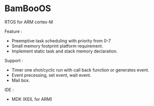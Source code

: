 # BamBooOS
RTOS for ARM cortex-M

Feature :

  - Preemptive task scheduling with priority from 0-7 
  - Small memory footprint platform requirement.
  - Implement static task and stack memory declaration.

Support :
  
  - Timer one shot/cyclic run with call back function or generates event.
  - Event precessing, set event, wait event. 
  - Mail box.
  
IDE :
  
  - MDK (KEIL for ARM)  
   
  